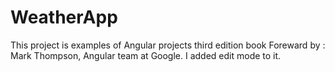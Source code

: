# WeatherApp

This project is examples of Angular projects third edition book Foreward by : Mark Thompson, Angular team at Google. I added edit mode to it.
